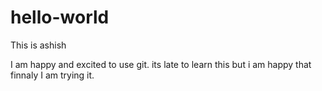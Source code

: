 # hello-world

This is ashish

I am happy and excited to use git. its late to learn this but i am happy that finnaly I am trying it.

